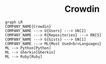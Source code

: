 <h1 align="center">Crowdin</h1>

```mermaid
graph LR
COMPANY_NAME{Crowdin}
COMPANY_NAME ---> U{Users} ---> UN[2]
COMPANY_NAME ---> R{Repositories} ---> RN[5]
COMPANY_NAME ---> G{Gists} ---> GN[1]
COMPANY_NAME ---> ML{Most Used<br>Languages}
ML --> Python[Python]
ML --> Gherkin[Gherkin]
ML --> Ruby[Ruby]
```
